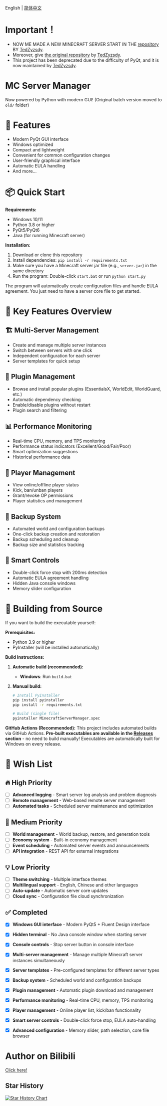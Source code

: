 English | [简体中文](README_ZH.md)


# Important！
- NOW ME MADE A NEW MINECRAFT SERVER START IN THE [repository](https://github.com/Xero-Studio/PythonMineCraftServerStart) BY [TedZyzsdy](https://github.com/TedZyzsdy).
- Moreover, give [the original repository](https://github.com/TedZyzsdy/PythonMineCraftServerStart/) by [TedZyzsdy](https://github.com/TedZyzsdy).
- This project has been deprecated due to the difficulty of PyQt, and it is now maintained by [TedZyzsdy](https://github.com/TedZyzsdy).


# MC Server Manager


Now powered by Python with modern GUI! (Original batch version moved to `old/` folder)


# 🌟 Features


- Modern PyQt GUI interface
- Windows optimized
- Compact and lightweight
- Convenient for common configuration changes
- User-friendly graphical interface
- Automatic EULA handling
- And more...


# 📦 Quick Start


**Requirements:**
- Windows 10/11
- Python 3.8 or higher
- PyQt5/PyQt6
- Java (for running Minecraft server)

**Installation:**
1. Download or clone this repository
2. Install dependencies: `pip install -r requirements.txt`
3. Make sure you have a Minecraft server jar file (e.g., `server.jar`) in the same directory
4. Run the program: Double-click `start.bat` or run `python start.py`

The program will automatically create configuration files and handle EULA agreement. You just need to have a server core file to get started.

# 🌟 Key Features Overview

## 🏗️ Multi-Server Management
- Create and manage multiple server instances
- Switch between servers with one click
- Independent configuration for each server
- Server templates for quick setup

## 🔌 Plugin Management
- Browse and install popular plugins (EssentialsX, WorldEdit, WorldGuard, etc.)
- Automatic dependency checking
- Enable/disable plugins without restart
- Plugin search and filtering

## 📊 Performance Monitoring
- Real-time CPU, memory, and TPS monitoring
- Performance status indicators (Excellent/Good/Fair/Poor)
- Smart optimization suggestions
- Historical performance data

## 👥 Player Management
- View online/offline player status
- Kick, ban/unban players
- Grant/revoke OP permissions
- Player statistics and management

## 💾 Backup System
- Automated world and configuration backups
- One-click backup creation and restoration
- Backup scheduling and cleanup
- Backup size and statistics tracking

## 🔧 Smart Controls
- Double-click force stop with 200ms detection
- Automatic EULA agreement handling
- Hidden Java console windows
- Memory slider configuration

# 🔧 Building from Source

If you want to build the executable yourself:

**Prerequisites:**
- Python 3.9 or higher
- PyInstaller (will be installed automatically)

**Build Instructions:**

1. **Automatic build (recommended):**
   - **Windows**: Run `build.bat`

2. **Manual build:**
   ```bash
   # Install PyInstaller
   pip install pyinstaller
   pip install -r requirements.txt
   
   # Build (single file)
   pyinstaller MinecraftServerManager.spec
   ```

**GitHub Actions (Recommended):**
This project includes automated builds via GitHub Actions. **Pre-built executables are available in the [Releases](../../releases) section** - no need to build manually! Executables are automatically built for Windows on every release.

# 🎯 Wish List

## 🔥 High Priority
- [ ] **Advanced logging** - Smart server log analysis and problem diagnosis
- [ ] **Remote management** - Web-based remote server management
- [ ] **Automated tasks** - Scheduled server maintenance and optimization

## 🌟 Medium Priority
- [ ] **World management** - World backup, restore, and generation tools
- [ ] **Economy system** - Built-in economy management
- [ ] **Event scheduling** - Automated server events and announcements
- [ ] **API integration** - REST API for external integrations

## 💡 Low Priority
- [ ] **Theme switching** - Multiple interface themes
- [ ] **Multilingual support** - English, Chinese and other languages
- [ ] **Auto-update** - Automatic server core updates
- [ ] **Cloud sync** - Configuration file cloud synchronization

## ✅ Completed
- [x] **Windows GUI interface** - Modern PyQt5 + Fluent Design interface
- [x] **Hidden terminal** - No Java console window when starting server
- [x] **Console controls** - Stop server button in console interface
- [x] **Multi-server management** - Manage multiple Minecraft server instances simultaneously
- [x] **Server templates** - Pre-configured templates for different server types
- [x] **Backup system** - Scheduled world and configuration backups
- [x] **Plugin management** - Automatic plugin download and management
- [x] **Performance monitoring** - Real-time CPU, memory, TPS monitoring
- [x] **Player management** - Online player list, kick/ban functionality
- [x] **Smart server controls** - Double-click force stop, EULA auto-handling
- [x] **Advanced configuration** - Memory slider, path selection, core file browser


# Author on Bilibili


[Click here!](https://space.bilibili.com/3546703915387263)


## Star History

[![Star History Chart](https://api.star-history.com/svg?repos=CatEazy/MC-Server-MGR&type=Date)](https://www.star-history.com/#CatEazy/MC-Server-MGR&Date)
